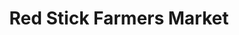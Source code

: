---
title: "Red Stick Farmers Market"
url: /baton-rouge/red-stick-farmers-market/
shop: Supermarkt
---